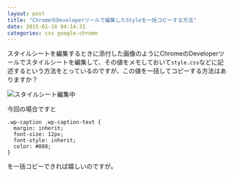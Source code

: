 ```yaml
---
layout: post
title: "ChromeのDeveloperツールで編集したStyleを一括コピーする方法"
date: 2015-01-16 04:14:31
categories: css google-chrome
---
```

<p>スタイルシートを編集するときに添付した画像のようにChromeのDeveloperツールでスタイルシートを編集して、その値をメモしておいて<code>style.css</code>などに記述するという方法をとっているのですが、この値を一括してコピーする方法はありますか？</p>

<p><img src="https://i.stack.imgur.com/BwW0M.jpg" alt="スタイルシート編集中"></p>

<p>今回の場合ですと</p>

<pre><code>.wp-caption .wp-caption-text {
  margin: inherit;
  font-size: 12px;
  font-style: inherit;
  color: #888;
}
</code></pre>

<p>を一括コピーできれば嬉しいのですが。</p>
